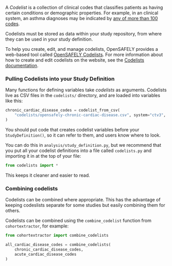 A *Codelist* is a collection of clinical codes that classifies patients as having certain conditions or demographic properties. For example, in an clinical system, an asthma diagnoses may be indicated by [any of more than 100 codes](https://codelists.opensafely.org/codelist/primis-covid19-vacc-uptake/ast/v1/#full-list).

Codelists must be stored as data within your study repository, from where they can be used in your study definition.

To help you create, edit, and manage codelists, OpenSAFELY provides a web-based tool called [OpenSAFELY Codelists](https://codelists.opensafely.org). For more information about how to create and edit codelists on the  website, see the [Codelists documentation](codelist-intro.md).

### Pulling Codelists into your Study Definition

Many functions for defining variables take *codelists* as arguments.
Codelists live as CSV files in the `codelists/` directory, and are loaded into variables like this:

```py
chronic_cardiac_disease_codes = codelist_from_csv(
    "codelists/opensafely-chronic-cardiac-disease.csv", system="ctv3", column="CTV3ID"
)
```

You should put code that creates codelist variables before your `StudyDefinition()`, so it can refer to them, and users know where to look.

You can do this in `analysis/study_definition.py`, but we recommend that you put all your codelist definitions into a file called `codelists.py` and importing it in at the top of your file:

```py
from codelists import *
```

This keeps it cleaner and easier to read.

### Combining codelists

Codelists can be combined where appropriate.
This has the advantage of keeping codeslists separate for some studies but easily combining them for others.


Codelists can be combined using the `combine_codelist` function from `cohortextractor`, for example:

```py
from cohortextractor import combine_codelists

all_cardiac_disease_codes = combine_codelists(
    chronic_cardiac_disease_codes,
    acute_cardiac_disease_codes
)
```
